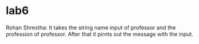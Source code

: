 # lab6
Rohan Shrestha: It takes the string name input of professor and the profession of professor. After that it pirnts out the message with the input. 